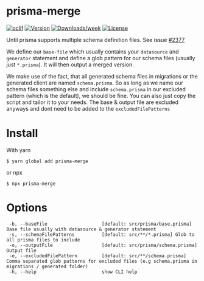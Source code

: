 prisma-merge
============

[![oclif](https://img.shields.io/badge/cli-oclif-brightgreen.svg)](https://oclif.io)
[![Version](https://img.shields.io/npm/v/prisma-merge.svg)](https://npmjs.org/package/prisma-merge)
[![Downloads/week](https://img.shields.io/npm/dw/prisma-merge.svg)](https://npmjs.org/package/prisma-merge)
[![License](https://img.shields.io/npm/l/prisma-merge.svg)](https://github.com/https://github.com/inside-labs/prisma-merge/prisma-merge/blob/master/package.json)

Until prisma supports multiple schema definition files. See issue [#2377](https://github.com/prisma/prisma/issues/2377#issuecomment-735387818)
 
We define our `base-file` which usually contains your `datasource` and `generator` statement and define a glob pattern for our schema files (usually just `*.prisma`).
It will then output a merged version. 

We make use of the fact, that all generated schema files in migrations or the generated 
client are named `schema.prisma`. So as long as  we name our schema files something else and include `schema.prisma` in 
our excluded pattern (which is the default), we should be fine. You can also just copy the script and tailor it to your needs. 
The base & output file are excluded anyways and dont need to be added to the `excludedFilePatterns`

# Install
With yarn
```shell script
$ yarn global add prisma-merge
```
or npx
```shell script
$ npx prisma-merge
```
# Options
 ```
  -b, --baseFile                    [default: src/prisma/base.prisma] Base file usually with datasource & generator statement
  -s, --schemaFilePatterns          [default: src/**/*.prisma] Glob to all prisma files to include
  -o, --outputFile                  [default: src/prisma/schema.prisma] Output file
  -e, --excludedFilePattern         [default: src/**/schema.prisma] Comma separated glob patterns for excluded files (e.g schema.prisma in migrations / generated folder)
  -h, --help                        show CLI help
```
